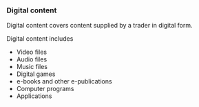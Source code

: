 ###  Digital content

Digital content covers content supplied by a trader in digital form.

Digital content includes

  * Video files 
  * Audio files 
  * Music files 
  * Digital games 
  * e-books and other e-publications 
  * Computer programs 
  * Applications 
